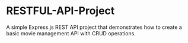 # RESTFUL-API-Project
A simple Express.js REST API project that demonstrates how to create a basic movie management API with CRUD operations.
